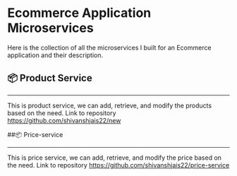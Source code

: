 # Ecommerce Application Microservices

Here is the collection of all the microservices I built for an Ecommerce application and their description.

## 📦 Product Service
_________________________________________________________________________________________________________
This is product service, we can add, retrieve, and modify the products based on the need.
Link to repository  https://github.com/shivanshjais22/new


##📦   Price-service
___________________________________________________________________________________________________________
This is price service, we can add, retrieve, and modify the price based on the need. Link to repository https://github.com/shivanshjais22/price-service
